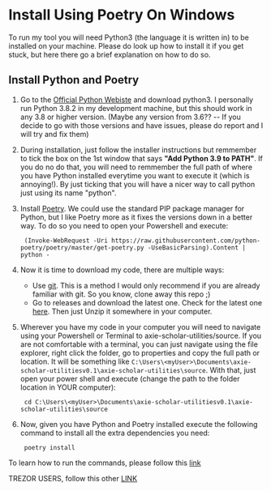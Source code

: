 # Install Using Poetry On Windows

To run my tool you will need Python3 (the language it is written in) to be installed on your machine. Please do look up how to install it if you get stuck, but here there go a brief explanation on how to do so.

## Install Python and Poetry

1. Go to the [Official Python Webiste](https://www.python.org/downloads/windows/) and download python3. I personally run Python 3.8.2 in my development machine, but this should work in any 3.8 or higher version. (Maybe any version from 3.6?? -- If you decide to go with those versions and have issues, please do report and I will try and fix them)

2. During installation, just follow the installer instructions but remmember to tick the box on the 1st window that says **"Add Python 3.9 to PATH"**. If you do no do that, you will need to remmember the full path of where you have Python installed everytime you want to execute it (which is annoying!). By just ticking that you will have a nicer way to call python just using its name "python".

3. Install [Poetry](https://python-poetry.org/docs/#windows-powershell-install-instructions). We could use the standard PIP package manager for Python, but I like Poetry more as it fixes the versions down in a better way. To do so you need to open your Powershell and execute:

        (Invoke-WebRequest -Uri https://raw.githubusercontent.com/python-poetry/poetry/master/get-poetry.py -UseBasicParsing).Content | python -

4. Now it is time to download my code, there are multiple ways:

    - Use [git](https://git-scm.com/downloads). This is a method I would only recommend if you are already familiar with git. So you know, clone away this repo ;)
    - Go to releases and download the latest one. Check for the latest one [here](https://github.com/FerranMarin/axie-scholar-utilities/releases/). Then just Unzip it somewhere in your computer.

5. Wherever you have my code in your computer you will need to navigate using your Powershell or Terminal to axie-scholar-utilities/source. If you are not comfortable with a terminal, you can just navigate using the file explorer, right click the folder, go to properties and copy the full path or location. It will be something like `C:\Users\<myUser>\Documents\axie-scholar-utilitiesv0.1\axie-scholar-utilities\source`. With that, just open your power shell and execute (change the path to the folder location in YOUR computer):

        cd C:\Users\<myUser>\Documents\axie-scholar-utilitiesv0.1\axie-scholar-utilities\source

6. Now, given you have Python and Poetry installed execute the following command to install all the extra dependencies you need:

        poetry install


To learn how to run the commands, please follow this [link](../pages/poetry_cmds.html)

TREZOR USERS, follow this other [LINK](../pages/trezor_cmds.html)